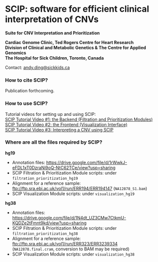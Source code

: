 # SCIP: software for efficient clinical interpretation of CNVs
**Suite for CNV Interpretation and Prioritization**

**Cardiac Genome Clinic, Ted Rogers Centre for Heart Research<br>
Division of Clinical and Metabolic Genetics & The Centre for Applied Genomics<br>
The Hospital for Sick Children, Toronto, Canada**

Contact: andy.ding@sickkids.ca

### How to cite SCIP?
Publication forthcoming.

### How to use SCIP?
Tutorial videos for setting up and using SCIP:<br>
<a href='https://www.youtube.com/watch?v=euD-TETqIas'>SCIP Tutorial Video #1: the Backend (Filtration and Prioritization Modules)</a><br>
<a href='https://www.youtube.com/watch?v=FBKKrtifnfY'>SCIP Tutorial Video #2: the Frontend (Visualization Interface)</a><br>
<a href='https://www.youtube.com/watch?v=YAmbV1qCzv0'>SCIP Tutorial Video #3: Interpreting a CNV using SCIP</a><br>

### Where are all the files required by SCIP?
**hg19**
- Annotation files: https://drive.google.com/file/d/1rWwkJ-eFDL1xT0DzraNi9oQ-NtC62TCe/view?usp=sharing
- SCIP Filtration & Prioritization Module scripts: under `filtration_prioritization_hg19`
- Alignment for a reference sample: ftp://ftp.sra.ebi.ac.uk/vol1/run/ERR194/ERR194147 (`NA12878_S1.bam`)
- SCIP Visualization Module scripts: under `visualization_hg19`

**hg38**
- Annotation files: https://drive.google.com/file/d/1N4dt_UZ3CMw7CtkmU-KQDZe2tFmnt9kd/view?usp=sharing
- SCIP Filtration & Prioritization Module scripts: under `filtration_prioritization_hg38`
- Alignment for a reference sample: ftp://ftp.sra.ebi.ac.uk/vol1/run/ERR323/ERR3239334 (`NA12878.final.cram`, conversion to BAM may be required)
- SCIP Visualization Module scripts: under `visualization_hg38`

